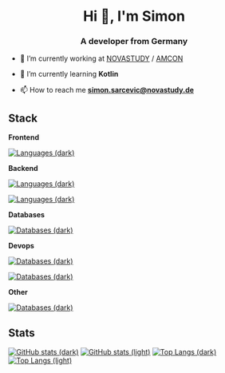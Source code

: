 <h1 align="center">Hi 👋, I'm Simon</h1>
<h3 align="center">A developer from Germany</h3>

- 🔭 I’m currently working at [NOVASTUDY](https://novastudy.de) / [AMCON](https://amcon.de)

- 🌱 I’m currently learning **Kotlin**

- 📫 How to reach me **simon.sarcevic@novastudy.de**

<p align="left">
</p>

## Stack

**Frontend**

[![Languages (dark)](https://skillicons.dev/icons?i=html,css,angular,=3&theme=dark#gh-dark-mode-only)]()


**Backend**

[![Languages (dark)](https://skillicons.dev/icons?i=cs,java,nodejs,=3&theme=dark#gh-dark-mode-only)]()

[![Languages (dark)](https://skillicons.dev/icons?i=js,ts,php,=3&theme=dark#gh-dark-mode-only)]()


**Databases**

[![Databases (dark)](https://skillicons.dev/icons?i=sqlite,mysql,=3&theme=dark#gh-dark-mode-only)]()


**Devops**

[![Databases (dark)](https://skillicons.dev/icons?i=aws,netlify,docker,=3&theme=dark#gh-dark-mode-only)]()

[![Databases (dark)](https://skillicons.dev/icons?i=jenkins,bash,bitbucket,=3&theme=dark#gh-dark-mode-only)]()


**Other**

[![Databases (dark)](https://skillicons.dev/icons?i=linux,git,kali,=3&theme=dark#gh-dark-mode-only)]()


## Stats

[![GitHub stats (dark)](https://github-readme-stats.vercel.app/api?username=simonsarcevic&hide=stars&hide_title=true&show_icons=true&theme=catppuccin_mocha&border_radius=8.0&line_height=24#gh-dark-mode-only)](https://github.com/anuraghazra/github-readme-stats#gh-dark-mode-only)
[![GitHub stats (light)](https://github-readme-stats.vercel.app/api?username=simonsarcevic&hide=stars&hide_title=true&show_icons=true&rank_icon=default&theme=catppuccin_latte&border_radius=8.0&line_height=24#gh-light-mode-only)](https://github.com/anuraghazra/github-readme-stats#gh-light-mode-only)
[![Top Langs (dark)](https://github-readme-stats.vercel.app/api/top-langs/?username=simonsarcevic&size_weight=0.5&count_weight=0.5&layout=compact&hide_title=true&exclude_repo=CommunityForum,CommunityForum-Backend&theme=catppuccin_mocha&border_radius=8.0#gh-dark-mode-only)](https://github.com/anuraghazra/github-readme-stats#gh-dark-mode-only)
[![Top Langs (light)](https://github-readme-stats.vercel.app/api/top-langs/?username=simonsarcevic&size_weight=0.5&count_weight=0.5&layout=compact&hide_title=true&exclude_repo=CommunityForum,CommunityForum-Backend&theme=catppuccin_latte&border_radius=8.0#gh-light-mode-only)](https://github.com/anuraghazra/github-readme-stats#gh-light-mode-only)
